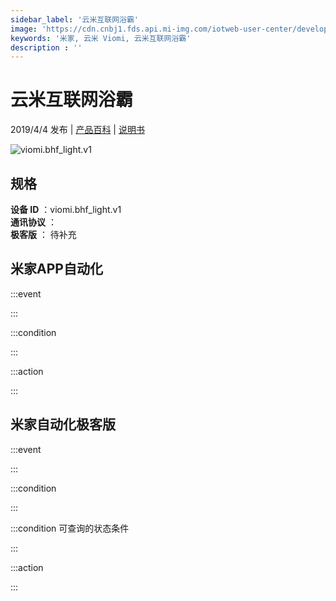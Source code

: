 ```yaml
---
sidebar_label: '云米互联网浴霸'
image: 'https://cdn.cnbj1.fds.api.mi-img.com/iotweb-user-center/developer_1678870987108jankWYXd.png?GalaxyAccessKeyId=AKVGLQWBOVIRQ3XLEW&Expires=9223372036854775807&Signature=McxFCbqUlmcEBz190VToRFyEJ/A='
keywords: '米家, 云米 Viomi, 云米互联网浴霸'
description : ''
---
```

# 云米互联网浴霸

2019/4/4 发布 | [产品百科](https://home.mi.com/webapp/content/baike/product/index.html?model=viomi.bhf_light.v1/) | [说明书](https://home.mi.com/views/introduction.html?model=viomi.bhf_light.v1&region=cn)

![viomi.bhf_light.v1](https://cdn.cnbj1.fds.api.mi-img.com/iotweb-user-center/developer_1678870987108jankWYXd.png?GalaxyAccessKeyId=AKVGLQWBOVIRQ3XLEW&Expires=9223372036854775807&Signature=McxFCbqUlmcEBz190VToRFyEJ/A=)

## 规格  
> 
**设备 ID** ：viomi.bhf_light.v1  
**通讯协议** ：  
**极客版**  ： 待补充 


## 米家APP自动化  

:::event  

:::

:::condition  

:::

:::action   

:::

## 米家自动化极客版  

:::event  

:::

:::condition  

:::

:::condition 可查询的状态条件  

:::

:::action  

:::

        
